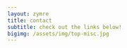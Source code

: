 ```yaml
---
layout: zymre
title: contact
subtitle: check out the links below!
bigimg: /assets/img/top-misc.jpg
---
```

